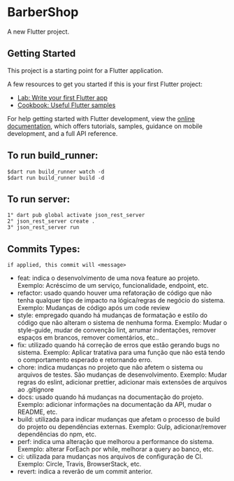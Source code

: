 # BarberShop

A new Flutter project.

## Getting Started

This project is a starting point for a Flutter application.

A few resources to get you started if this is your first Flutter project:

- [Lab: Write your first Flutter app](https://docs.flutter.dev/get-started/codelab)
- [Cookbook: Useful Flutter samples](https://docs.flutter.dev/cookbook)

For help getting started with Flutter development, view the
[online documentation](https://docs.flutter.dev/), which offers tutorials,
samples, guidance on mobile development, and a full API reference.


## To run build_runner:
```
$dart run build_runner watch -d
$dart run build_runner build -d
```

## To run server:
```
1° dart pub global activate json_rest_server
2° json_rest_server create .
3° json_rest_server run
```

## Commits Types:

```
if applied, this commit will <message>
```
- feat: indica o desenvolvimento de uma nova feature ao projeto. 
Exemplo: Acréscimo de um serviço, funcionalidade, endpoint, etc.
- refactor: usado quando houver uma refatoração de código que não tenha qualquer tipo de impacto na lógica/regras de negócio do sistema.
Exemplo: Mudanças de código após um code review
- style: empregado quando há mudanças de formatação e estilo do código que não alteram o sistema de nenhuma forma.
Exemplo: Mudar o style-guide, mudar de convenção lint, arrumar indentações, remover espaços em brancos, remover comentários, etc..
- fix: utilizado quando há correção de erros que estão gerando bugs no sistema.
Exemplo: Aplicar tratativa para uma função que não está tendo o comportamento esperado e retornando erro.
- chore: indica mudanças no projeto que não afetem o sistema ou arquivos de testes. São mudanças de desenvolvimento.
Exemplo: Mudar regras do eslint, adicionar prettier, adicionar mais extensões de arquivos ao .gitignore
- docs: usado quando há mudanças na documentação do projeto.
Exemplo: adicionar informações na documentação da API, mudar o README, etc.
- build: utilizada para indicar mudanças que afetam o processo de build do projeto ou dependências externas.
Exemplo: Gulp, adicionar/remover dependências do npm, etc.
- perf: indica uma alteração que melhorou a performance do sistema.
Exemplo: alterar ForEach por while, melhorar a query ao banco, etc.
- ci: utilizada para mudanças nos arquivos de configuração de CI.
Exemplo: Circle, Travis, BrowserStack, etc.
- revert: indica a reverão de um commit anterior.
